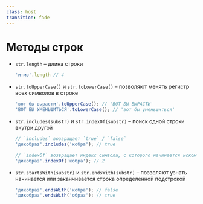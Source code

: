 ```yaml
---
class: host
transition: fade
---
```


# Методы строк

<v-clicks at="0">
<ul>

<li>

`str.length` – длина строки
```js
'итмо'.length // 4
```
</li>

<li>

`str.toUpperCase()` и `str.toLowerCase()` – позволяют менять регистр всех символов в строке
```js
'вот бы вырасти'.toUpperCase(); // 'ВОТ БЫ ВЫРАСТИ'
'ВОТ БЫ УМЕНЬШИТЬСЯ'.toLowerCase(); // 'вот бы уменьшиться'
```
</li>

<li>

`str.includes(substr)` и `str.indexOf(substr)` – поиск одной строки внутри другой
```js
// `includes` возвращает `true` / `false`
'дикобраз'.includes('кобра'); // true

// `indexOf` возвращает индекс символа, с которого начинается искомая подстрока (или -1)
'дикобраз'.indexOf('кобра'); // 2 
```
</li>

<li>

`str.startsWith(substr)` и `str.endsWith(substr)` – позволяют узнать начинается или заканчивается строка определенной подстрокой
```js
'дикобраз'.endsWith('кобра'); // false 
'дикобраз'.endsWith('образ'); // true 
```
</li>

</ul>
</v-clicks>

<style>
.host li p {
    margin-bottom: 0.25rem;
}
</style>
